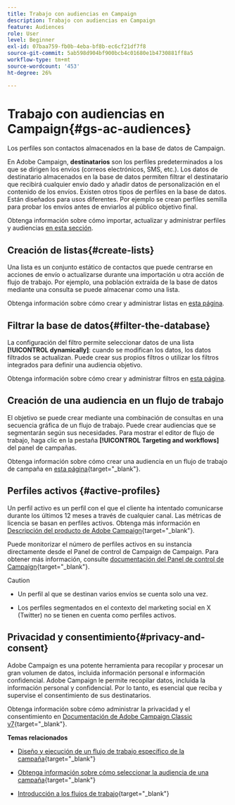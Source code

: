 ```yaml
---
title: Trabajo con audiencias en Campaign
description: Trabajo con audiencias en Campaign
feature: Audiences
role: User
level: Beginner
exl-id: 07baa759-fb0b-4eba-bf8b-ec6cf21df7f8
source-git-commit: 5ab598d904bf900bcb4c01680e1b4730881ff8a5
workflow-type: tm+mt
source-wordcount: '453'
ht-degree: 26%

---
```


# Trabajo con audiencias en Campaign{#gs-ac-audiences}

Los perfiles son contactos almacenados en la base de datos de Campaign.

En Adobe Campaign, **destinatarios** son los perfiles predeterminados a los que se dirigen los envíos (correos electrónicos, SMS, etc.). Los datos de destinatario almacenados en la base de datos permiten filtrar el destinatario que recibirá cualquier envío dado y añadir datos de personalización en el contenido de los envíos. Existen otros tipos de perfiles en la base de datos. Están diseñados para usos diferentes. Por ejemplo se crean perfiles semilla para probar los envíos antes de enviarlos al público objetivo final.

Obtenga información sobre cómo importar, actualizar y administrar perfiles y audiencias [en esta sección](../audiences/gs-audiences.md).

## Creación de listas{#create-lists}

Una lista es un conjunto estático de contactos que puede centrarse en acciones de envío o actualizarse durante una importación u otra acción de flujo de trabajo. Por ejemplo, una población extraída de la base de datos mediante una consulta se puede almacenar como una lista.

Obtenga información sobre cómo crear y administrar listas en [esta página](../audiences/create-audiences.md).

## Filtrar la base de datos{#filter-the-database}

La configuración del filtro permite seleccionar datos de una lista **[!UICONTROL dynamically]**: cuando se modifican los datos, los datos filtrados se actualizan. Puede crear sus propios filtros o utilizar los filtros integrados para definir una audiencia objetivo.

Obtenga información sobre cómo crear y administrar filtros en [esta página](../audiences/create-filters.md).

## Creación de una audiencia en un flujo de trabajo

El objetivo se puede crear mediante una combinación de consultas en una secuencia gráfica de un flujo de trabajo. Puede crear audiencias que se segmentarán según sus necesidades. Para mostrar el editor de flujo de trabajo, haga clic en la pestaña **[!UICONTROL Targeting and workflows]** del panel de campañas.

Obtenga información sobre cómo crear una audiencia en un flujo de trabajo de campaña en [esta página](https://experienceleague.adobe.com/docs/campaign/automation/campaign-orchestration/marketing-campaign-target.html?lang=es){target="_blank"}.


## Perfiles activos {#active-profiles}

Un perfil activo es un perfil con el que el cliente ha intentado comunicarse durante los últimos 12 meses a través de cualquier canal. Las métricas de licencia se basan en perfiles activos. Obtenga más información en [Descripción del producto de Adobe Campaign](https://helpx.adobe.com/es/legal/product-descriptions/adobe-campaign-managed-cloud-services.html){target="_blank"}.

Puede monitorizar el número de perfiles activos en su instancia directamente desde el Panel de control de Campaign de Campaign. Para obtener más información, consulte [documentación del Panel de control de Campaign](https://experienceleague.adobe.com/docs/control-panel/using/performance-monitoring/active-profiles-monitoring.html?lang=es){target="_blank"}.

>[!CAUTION]
>
>* Un perfil al que se destinan varios envíos se cuenta solo una vez.
>
>* Los perfiles segmentados en el contexto del marketing social en X (Twitter) no se tienen en cuenta como perfiles activos.

## Privacidad y consentimiento{#privacy-and-consent}

Adobe Campaign es una potente herramienta para recopilar y procesar un gran volumen de datos, incluida información personal e información confidencial. Adobe Campaign le permite recopilar datos, incluida la información personal y confidencial. Por lo tanto, es esencial que reciba y supervise el consentimiento de sus destinatarios.

Obtenga información sobre cómo administrar la privacidad y el consentimiento en [Documentación de Adobe Campaign Classic v7](https://experienceleague.adobe.com/docs/campaign-classic/using/getting-started/privacy/privacy-and-recommendations.html?lang=es){target="_blank"}.

**Temas relacionados**

* [Diseño y ejecución de un flujo de trabajo específico de la campaña](https://experienceleague.adobe.com/docs/campaign/automation/workflows/introduction/wf-type/campaign-workflows.html){target="_blank"}

* [Obtenga información sobre cómo seleccionar la audiencia de una campaña](https://experienceleague.adobe.com/docs/campaign/automation/campaign-orchestration/marketing-campaign-target.html?lang=es){target="_blank"}

* [Introducción a los flujos de trabajo](https://experienceleague.adobe.com/docs/campaign/automation/workflows/introduction/about-workflows.html?lang=es){target="_blank"}
